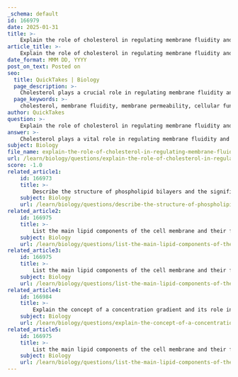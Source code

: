 ```yaml
---
_schema: default
id: 166979
date: 2025-01-31
title: >-
    Explain the role of cholesterol in regulating membrane fluidity and permeability.
article_title: >-
    Explain the role of cholesterol in regulating membrane fluidity and permeability.
date_format: MMM DD, YYYY
post_on_text: Posted on
seo:
  title: QuickTakes | Biology
  page_description: >-
    Cholesterol plays a crucial role in regulating membrane fluidity and permeability, stabilizing the membrane against temperature variations and influencing the selective transport of substances into and out of the cell.
  page_keywords: >-
    cholesterol, membrane fluidity, membrane permeability, cellular function, fluidity buffer, phospholipid bilayer, selective permeability, fatty acid composition, temperature stability, cellular integrity
author: QuickTakes
question: >-
    Explain the role of cholesterol in regulating membrane fluidity and permeability.
answer: >-
    Cholesterol plays a vital role in regulating membrane fluidity and permeability, which are crucial for maintaining cellular function and integrity. Here’s a detailed explanation of its functions:\n\n1. **Fluidity Buffer**: Cholesterol is interspersed within the phospholipid bilayer of cell membranes. It acts as a fluidity buffer, meaning it helps to stabilize the membrane's fluidity across a range of temperatures. At high temperatures, cholesterol reduces membrane fluidity by restraining the movement of phospholipids, thereby preventing the membrane from becoming too permeable. Conversely, at low temperatures, cholesterol prevents the membrane from becoming too rigid, which is essential for maintaining proper cellular function.\n\n2. **Impact on Permeability**: The presence of cholesterol affects the permeability of the membrane. By modulating the fluidity, cholesterol influences how easily substances can pass through the membrane. For instance, membranes with higher cholesterol content tend to be less permeable to small polar molecules and ions, while still allowing nonpolar molecules to diffuse more freely.\n\n3. **Interaction with Fatty Acids**: The fatty acid composition of the phospholipids also plays a significant role in membrane fluidity. Saturated fatty acids tend to pack tightly together, decreasing fluidity, while unsaturated fatty acids create kinks that increase fluidity. Cholesterol helps to maintain a balance between these two types of fatty acids, ensuring that the membrane remains functional under varying conditions.\n\n4. **Selective Permeability**: Cholesterol contributes to the selective permeability of the cell membrane. By maintaining an optimal level of fluidity, it allows the membrane to selectively permit the passage of certain molecules while restricting others. This selective permeability is crucial for maintaining the internal environment of the cell, allowing it to differ from the extracellular fluid.\n\nIn summary, cholesterol is essential for maintaining membrane fluidity and permeability, acting as a stabilizing agent that allows the membrane to function effectively across a range of temperatures and conditions. Its presence ensures that the cell membrane remains flexible yet robust, facilitating the proper transport of substances in and out of the cell.
subject: Biology
file_name: explain-the-role-of-cholesterol-in-regulating-membrane-fluidity-and-permeability.md
url: /learn/biology/questions/explain-the-role-of-cholesterol-in-regulating-membrane-fluidity-and-permeability
score: -1.0
related_article1:
    id: 166973
    title: >-
        Describe the structure of phospholipid bilayers and the significance of hydrophilic heads and hydrophobic tails.
    subject: Biology
    url: /learn/biology/questions/describe-the-structure-of-phospholipid-bilayers-and-the-significance-of-hydrophilic-heads-and-hydrophobic-tails
related_article2:
    id: 166975
    title: >-
        List the main lipid components of the cell membrane and their functions.
    subject: Biology
    url: /learn/biology/questions/list-the-main-lipid-components-of-the-cell-membrane-and-their-functions
related_article3:
    id: 166975
    title: >-
        List the main lipid components of the cell membrane and their functions.
    subject: Biology
    url: /learn/biology/questions/list-the-main-lipid-components-of-the-cell-membrane-and-their-functions
related_article4:
    id: 166984
    title: >-
        Explain the concept of a concentration gradient and its role in passive and active transport mechanisms.
    subject: Biology
    url: /learn/biology/questions/explain-the-concept-of-a-concentration-gradient-and-its-role-in-passive-and-active-transport-mechanisms
related_article5:
    id: 166975
    title: >-
        List the main lipid components of the cell membrane and their functions.
    subject: Biology
    url: /learn/biology/questions/list-the-main-lipid-components-of-the-cell-membrane-and-their-functions
---
```


&nbsp;